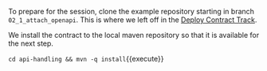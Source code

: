 To prepare for the session, clone the example repository starting in branch `02_1_attach_openapi`. This is where we left off in 
the [Deploy Contract Track](../01-deploy-contract).

We install the contract to the local maven repository so that it is available for the next step.

`cd api-handling && mvn -q install`{{execute}}

